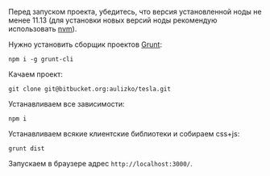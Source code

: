 Перед запуском проекта, убедитесь, что версия установленной ноды не менее 11.13 (для установки новых версий ноды рекомендую использовать [nvm](https://github.com/creationix/nvm)).

Нужно установить сборщик проектов [Grunt](http://gruntjs.com):

```
npm i -g grunt-cli
```

Качаем проект:

```
git clone git@bitbucket.org:aulizko/tesla.git
```

Устанавливаем все зависимости:

```
npm i
```

Устанавливаем всякие клиентские библиотеки и собираем css+js:

```
grunt dist
```

Запускаем в браузере адрес ```http://localhost:3000/```.

